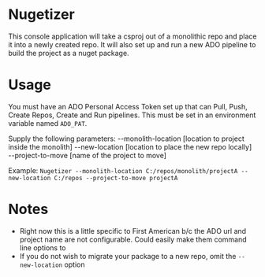 # Nugetizer

This console application will take a csproj out of a monolithic repo and place it into a newly created repo.  It will also set up and run a new ADO pipeline to build the project as a nuget package.

# Usage

You must have an ADO Personal Access Token set up that can Pull, Push, Create Repos, Create and Run pipelines.  This must be set in an environment variable named `ADO_PAT`.

Supply the following parameters:
--monolith-location [location to project inside the monolith]
--new-location [location to place the new repo locally]
--project-to-move [name of the project to move]

Example:
`Nugetizer --monolith-location C:/repos/monolith/projectA --new-location C:/repos --project-to-move projectA`

# Notes
* Right now this is a little specific to First American b/c the ADO url and project name are not configurable.  Could easily make them command line options to
* If you do not wish to migrate your package to a new repo, omit the `--new-location` option
